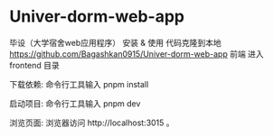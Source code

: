# Univer-dorm-web-app
毕设（大学宿舍web应用程序）
安装 & 使用
代码克隆到本地 https://github.com/Bagashkan0915/Univer-dorm-web-app
前端
进入 frontend 目录

下载依赖: 命令行工具输入 pnpm install

启动项目: 命令行工具输入 pnpm dev

浏览页面: 浏览器访问 http://localhost:3015  。
